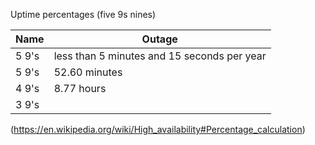 Uptime percentages (five 9s nines)

Name  | Outage
----- | -------
5 9's | less than 5 minutes and 15 seconds per year
5 9's | 52.60 minutes
4 9's | 8.77 hours
3 9's |


(https://en.wikipedia.org/wiki/High_availability#Percentage_calculation)
